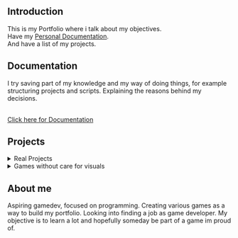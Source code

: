 ## Introduction
This is my Portfolio where i talk about my objectives.<br>
Have my [Personal Documentation]().<br>
And have a list of my projects.

## Documentation 
I try saving part of my knowledge and my way of doing things, for example structuring projects and scripts. Explaining the reasons behind my decisions.
<br><br>

[Click here for Documentation]()

## Projects
<details>
 <summary>Real Projects</summary>
Projects being used by people. 
</details>

<details>
 <summary>Games without care for visuals</summary>
  Games without focus on visuals nor fun, having the objective of learning code and others.
  This games are not intended to be played.
</details>

## About me
Aspiring gamedev, focused on programming. 
Creating various games as a way to build my portfolio. 
Looking into finding a job as game developer.
My objective is to learn a lot and hopefully someday be part of a game im proud of. 

